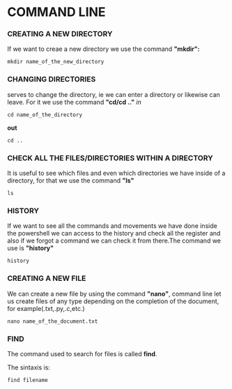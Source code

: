 # COMMAND LINE 

### CREATING A NEW DIRECTORY
If we want to creae a new directory we use the command **"mkdir":**
```
mkdir name_of_the_new_directory
```
### CHANGING DIRECTORIES 
serves to change the directory, ie we can enter a directory or likewise can leave. For it we use the command **"cd/cd .."**
*in*
```
cd name_of_the_directory    
```
**out**
```
cd ..
```

### CHECK ALL THE FILES/DIRECTORIES WITHIN A DIRECTORY
It is useful to see which files and even which directories we have inside of a directory, for that we use the command **"ls"**
```
ls
```
### HISTORY
If we want to see all the commands and movements we have done inside the powershell we can access to the history and check all the register and also if we forgot a command we can check it from there.The command we use is **"history"**
```
history
```
### CREATING A NEW FILE
We can create a new file by using the command **"nano"**, command line let us create files of any type depending on the completion of the document, for example(.txt,.py,.c,etc.)
```
nano name_of_the_document.txt
```

### FIND
The command used to search for files is called **find**.

The sintaxis is: 

```
find filename
```
## 

